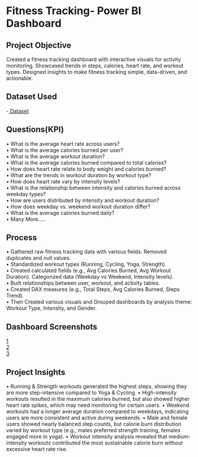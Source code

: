 # Fitness Tracking- Power BI Dashboard

## Project Objective

Created a fitness tracking dashboard with interactive visuals for activity monitoring.  Showcased trends in steps, calories, heart rate, and workout types.  Designed insights to make fitness tracking simple, data-driven, and actionable.

## Dataset Used
-<a href="https://github.com/nikitau18/Fitness-Tracking---Power-BI-Dashboard/blob/main/fitness%20tracking.xlsx"> Dataset</a>

## Questions(KPI)

•	What is the average heart rate across users?<br>
•	What is the average calories burned per user?<br>
•	What is the average workout duration?<br>
•	What is the average calories burned compared to total calories?<br>
•	How does heart rate relate to body weight and calories burned?<br>
•	What are the trends in workout duration by workout type?<br>
•	How does heart rate vary by intensity levels?<br>
•	What is the relationship between intensity and calories burned across weekday types?<br>
•	How are users distributed by intensity and workout duration?<br>
•	How does weekday vs. weekend workout duration differ?<br>
•	What is the average calories burned daily?<br>
•	Many More…..<br>

## Process
•	Gathered raw fitness tracking data with various fields. Removed duplicates and null values.<br>
•	Standardized workout types (Running, Cycling, Yoga, Strength).<br>
•	Created calculated fields (e.g., Avg Calories Burned, Avg Workout Duration). Categorized data (Weekday vs Weekend, Intensity levels).<br>
•	Built relationships between user, workout, and activity tables.<br>
•	Created DAX measures (e.g., Total Steps, Avg Calories Burned, Steps Trend).<br>
•	Then Created various visuals and Grouped dashboards by analysis theme: Workout Type, Intensity, and Gender.<br>


## Dashboard Screenshots

<a href="https://github.com/nikitau18/Fitness-Tracking---Power-BI-Dashboard/blob/main/1.PNG"> 1 </a> <br>
<a href="https://github.com/nikitau18/Fitness-Tracking---Power-BI-Dashboard/blob/main/2.PNG"> 2 </a> <br>
<a href="https://github.com/nikitau18/Fitness-Tracking---Power-BI-Dashboard/blob/main/3.PNG"> 3 </a> <br>

## Project Insights
•	Running & Strength workouts generated the highest steps, showing they are more step-intensive compared to Yoga & Cycling.
•	High-intensity workouts resulted in the maximum calories burned, but also showed higher heart rate spikes, which may need monitoring for certain users.
•	Weekend workouts had a longer average duration compared to weekdays, indicating users are more consistent and active during weekends.
•	Male and female users showed nearly balanced step counts, but calorie burn distribution varied by workout type (e.g., males preferred strength training, females engaged more in yoga).
•	Workout intensity analysis revealed that medium-intensity workouts contributed the most sustainable calorie burn without excessive heart rate rise.







